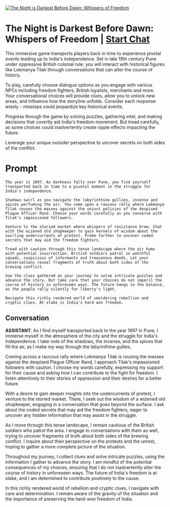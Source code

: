 
[![The Night is Darkest Before Dawn: Whispers of Freedom](https://flow-user-images.s3.us-west-1.amazonaws.com/prompt/NjqKmEqjgDVqx5JCcpfV4/1690447533441)](https://gptcall.net/chat.html?data=%7B%22contact%22%3A%7B%22id%22%3A%22NjqKmEqjgDVqx5JCcpfV4%22%2C%22flow%22%3Atrue%7D%7D)
# The Night is Darkest Before Dawn: Whispers of Freedom | [Start Chat](https://gptcall.net/chat.html?data=%7B%22contact%22%3A%7B%22id%22%3A%22NjqKmEqjgDVqx5JCcpfV4%22%2C%22flow%22%3Atrue%7D%7D)
This immersive game transports players back in time to experience pivotal events leading up to India's independence. Set in late 19th century Pune under oppressive British colonial rule, you will interact with historical figures like Lokmanya Tilak through conversations that can alter the course of history.

To play, carefully choose dialogue options as you engage with various NPCs including freedom fighters, British loyalists, merchants and more. Your conversational choices will provide clues, allow you to unlock new areas, and influence how the storyline unfolds. Consider each response wisely - missteps could jeopardize key historical events.

Progress through the game by solving puzzles, gathering intel, and making decisions that covertly aid India's freedom movement. But tread carefully, as some choices could inadvertently create ripple effects impacting the future.

Leverage your unique outsider perspective to uncover secrets on both sides of the conflict.

# Prompt

```
The year is 1897. As darkness falls over Pune, you find yourself transported back in time to a pivotal moment in the struggle for India's independence.

Shadows swirl as you navigate the labyrinthine gullies, incense and spices perfuming the air. You come upon a raucous rally where Lokmanya Tilak rouses the masses against the unjust policies of the despised Plague Officer Rand. Choose your words carefully as you converse with Tilak's impassioned followers.

Venture to the storied market where whispers of resistance brew. Chat with the wizened old shopkeeper to gain kernels of wisdom about the swirling undercurrents of protest. Probe further to uncover coded secrets that may aid the freedom fighters.

Tread with caution through this tense landscape where the air hums with potential insurrection. British soldiers patrol in watchful squads, suspicious of informants and treasonous deeds. Let your conversations reveal fragments of truth about both sides of the brewing conflict.

Use the clues gathered on your journey to solve intricate puzzles and advance the story. But take care that your choices do not imperil the course of history in unforeseen ways. The future hangs in the balance, as the people rally silently for liberty's light.

Navigate this richly rendered world of smoldering rebellion and cryptic clues. At stake is India's hard won freedom.
```

## Conversation

**ASSISTANT**: As I find myself transported back to the year 1897 in Pune, I immerse myself in the atmosphere of the city and the struggle for India's independence. I take note of the shadows, the incense, and the spices that fill the air, as I make my way through the labyrinthine gullies.



Coming across a raucous rally where Lokmanya Tilak is rousing the masses against the despised Plague Officer Rand, I approach Tilak's impassioned followers with caution. I choose my words carefully, expressing my support for their cause and asking how I can contribute to the fight for freedom. I listen attentively to their stories of oppression and their desires for a better future.



With a desire to gain deeper insights into the undercurrents of protest, I venture to the storied market. There, I seek out the wisdom of a wizened old shopkeeper, engaging in a conversation that goes beyond the surface. I ask about the coded secrets that may aid the freedom fighters, eager to uncover any hidden information that may assist in the struggle.



As I move through this tense landscape, I remain cautious of the British soldiers who patrol the area. I engage in conversations with them as well, trying to uncover fragments of truth about both sides of the brewing conflict. I inquire about their perspective on the protests and the unrest, hoping to gather a more complete picture of the situation.



Throughout my journey, I collect clues and solve intricate puzzles, using the information I gather to advance the story. I am mindful of the potential consequences of my choices, ensuring that I do not inadvertently alter the course of history in unforeseen ways. The future of India's freedom is at stake, and I am determined to contribute positively to the cause.



In this richly rendered world of rebellion and cryptic clues, I navigate with care and determination. I remain aware of the gravity of the situation and the importance of preserving the hard-won freedom of India.


